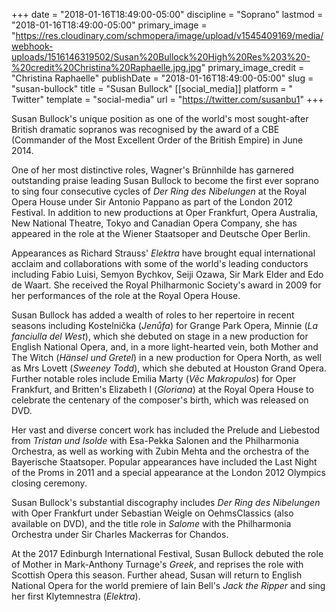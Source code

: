 +++
date = "2018-01-16T18:49:00-05:00"
discipline = "Soprano"
lastmod = "2018-01-16T18:49:00-05:00"
primary_image = "https://res.cloudinary.com/schmopera/image/upload/v1545409169/media/webhook-uploads/1516146319502/Susan%20Bullock%20High%20Res%203%20-%20credit%20Christina%20Raphaelle.jpg.jpg"
primary_image_credit = "Christina Raphaelle"
publishDate = "2018-01-16T18:49:00-05:00"
slug = "susan-bullock"
title = "Susan Bullock"
[[social_media]]
platform = " Twitter"
template = "social-media"
url = "https://twitter.com/susanbu1"
+++

Susan Bullock's unique position as one of the world's most sought-after British dramatic sopranos was recognised by the award of a CBE (Commander of the Most Excellent Order of the British Empire) in June 2014.

One of her most distinctive roles, Wagner's Brünnhilde has garnered outstanding praise leading Susan Bullock to become the first ever soprano to sing four consecutive cycles of *Der Ring des Nibelungen* at the Royal Opera House under Sir Antonio Pappano as part of the London 2012 Festival. In addition to new productions at Oper Frankfurt, Opera Australia, New National Theatre, Tokyo and Canadian Opera Company, she has appeared in the role at the Wiener Staatsoper and Deutsche Oper Berlin.

Appearances as Richard Strauss' *Elektra* have brought equal international acclaim and collaborations with some of the world's leading conductors including Fabio Luisi, Semyon Bychkov, Seiji Ozawa, Sir Mark Elder and Edo de Waart. She received the Royal Philharmonic Society's award in 2009 for her performances of the role at the Royal Opera House. 

Susan Bullock has added a wealth of roles to her repertoire in recent seasons including Kostelnička (*Jenůfa*) for Grange Park Opera, Minnie (*La fanciulla del West*), which she debuted on stage in a new production for English National Opera, and, in a more light-hearted vein, both Mother and The Witch (*Hänsel und Gretel*) in a new production for Opera North, as well as Mrs Lovett (*Sweeney Todd*), which she debuted at Houston Grand Opera. Further notable roles include Emilia Marty (*Věc Makropulos*) for Oper Frankfurt, and Britten's Elizabeth I (*Gloriana*) at the Royal Opera House to celebrate the centenary of the composer's birth, which was released on DVD. 

Her vast and diverse concert work has included the Prelude and Liebestod from *Tristan und Isolde* with Esa-Pekka Salonen and the Philharmonia Orchestra, as well as working with Zubin Mehta and the orchestra of the Bayerische Staatsoper. Popular appearances have included the Last Night of the Proms in 2011 and a special appearance at the London 2012 Olympics closing ceremony.

Susan Bullock's substantial discography includes *Der Ring des Nibelungen* with Oper Frankfurt under Sebastian Weigle on OehmsClassics (also available on DVD), and the title role in *Salome* with the Philharmonia Orchestra under Sir Charles Mackerras for Chandos. 

At the 2017 Edinburgh International Festival, Susan Bullock debuted the role of Mother in Mark-Anthony Turnage's *Greek*, and reprises the role with Scottish Opera this season. Further ahead, Susan will return to English National Opera for the world premiere of Iain Bell's *Jack the Ripper* and sing her first Klytemnestra (*Elektra*).
